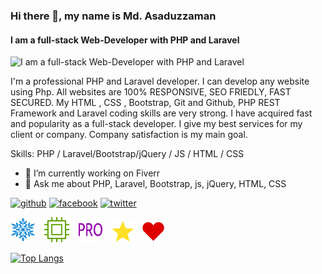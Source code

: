 ### Hi there 👋, my name is Md. Asaduzzaman
#### I am a full-stack Web-Developer with PHP and Laravel
![I am a full-stack Web-Developer with PHP and Laravel](https://camo.githubusercontent.com/5e3babfce4609dcd669a8f2a6d37b47c85486729942c57c5afbfc715f0b5dff7/68747470733a2f2f7777772e6469676974616c736f6c7574696f6e73657276696365732e636f6d2f696d672f73657276696365732f776562253230646576656c6f706d656e742e676966)

I'm a professional PHP and Laravel developer. I can develop any website using Php. All websites are 100% RESPONSIVE, SEO FRIEDLY, FAST SECURED. My HTML , CSS , Bootstrap, Git and Github, PHP REST Framework and Laravel coding skills are very strong. I have acquired fast and popularity as a full-stack developer. I give my best services for my client or company. Company satisfaction is my main goal. 

Skills: PHP / Laravel/Bootstrap/jQuery / JS / HTML / CSS

- 🔭 I’m currently working on Fiverr 
- 💬 Ask me about PHP, Laravel, Bootstrap, js, jQuery, HTML, CSS 


[<img src='https://cdn.jsdelivr.net/npm/simple-icons@3.0.1/icons/github.svg' alt='github' height='40'>](https://github.com/asad450)  [<img src='https://cdn.jsdelivr.net/npm/simple-icons@3.0.1/icons/facebook.svg' alt='facebook' height='40'>](https://www.facebook.com/123mdasaduzzaman)  [<img src='https://cdn.jsdelivr.net/npm/simple-icons@3.0.1/icons/twitter.svg' alt='twitter' height='40'>](https://twitter.com/asaduzzaman450)  

<a href='https://archiveprogram.github.com/'><img src='https://raw.githubusercontent.com/acervenky/animated-github-badges/master/assets/acbadge.gif' width='40' height='40'></a> <a href='https://docs.github.com/en/developers'><img src='https://raw.githubusercontent.com/acervenky/animated-github-badges/master/assets/devbadge.gif' width='40' height='40'></a> <a href='https://github.com/pricing'><img src='https://raw.githubusercontent.com/acervenky/animated-github-badges/master/assets/pro.gif' width='40' height='40'></a> <a href='https://stars.github.com/'><img src='https://raw.githubusercontent.com/acervenky/animated-github-badges/master/assets/starbadge.gif' width='35' height='35'></a> <a href='https://docs.github.com/en/github/supporting-the-open-source-community-with-github-sponsors'><img src='https://raw.githubusercontent.com/acervenky/animated-github-badges/master/assets/sponsorbadge.gif' width='35' height='35'></a> 

[![Top Langs](https://github-readme-stats.vercel.app/api/top-langs/?username=asad450)](https://github.com/anuraghazra/github-readme-stats)

